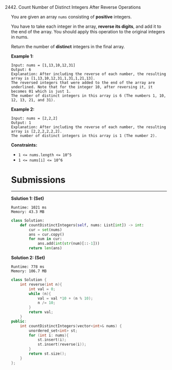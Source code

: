 2442. Count Number of Distinct Integers After Reverse Operations

You are given an array `nums` consisting of **positive** integers.

You have to take each integer in the array, **reverse its digits**, and add it to the end of the array. You should apply this operation to the original integers in nums.

Return the number of **distinct** integers in the final array.

 

**Example 1:**
```
Input: nums = [1,13,10,12,31]
Output: 6
Explanation: After including the reverse of each number, the resulting array is [1,13,10,12,31,1,31,1,21,13].
The reversed integers that were added to the end of the array are underlined. Note that for the integer 10, after reversing it, it becomes 01 which is just 1.
The number of distinct integers in this array is 6 (The numbers 1, 10, 12, 13, 21, and 31).
```

**Example 2:**
```
Input: nums = [2,2,2]
Output: 1
Explanation: After including the reverse of each number, the resulting array is [2,2,2,2,2,2].
The number of distinct integers in this array is 1 (The number 2).
```

**Constraints:**

* `1 <= nums.length <= 10^5`
* `1 <= nums[i] <= 10^6`

# Submissions
---
**Sslution 1: (Set)**
```
Runtime: 1021 ms
Memory: 43.3 MB
```
```python
class Solution:
    def countDistinctIntegers(self, nums: List[int]) -> int:
        cur = set(nums)
        ans = cur.copy()
        for num in cur:
            ans.add(int(str(num)[::-1]))
        return len(ans)
```

**Solution 2: (Set)**
```
Runtime: 778 ms
Memory: 106.7 MB
```
```c++
class Solution {
    int reverse(int n){
        int val = 0;
        while (n){
            val = val *10 + (n % 10);
            n /= 10;
        }
        return val;
    }
public:
    int countDistinctIntegers(vector<int>& nums) {
        unordered_set<int> st;
        for (int i: nums){
            st.insert(i);
            st.insert(reverse(i));
        }
        return st.size();
    }
};
```
